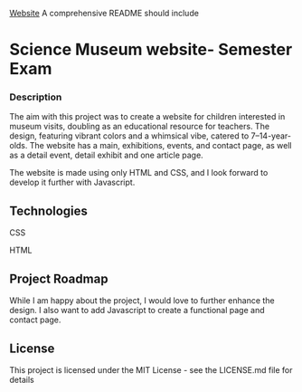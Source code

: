[Website](https://science-museum-se.vercel.app/)
A comprehensive README should include 
# Science Museum website- Semester Exam

### Description
The aim with this project was to create a website for children interested in museum visits, doubling as an educational resource for teachers. The design, featuring vibrant colors and a whimsical vibe, catered to 7–14-year-olds. The website has a main, exhibitions, events, and contact page, as well as a detail event, detail exhibit and one article page.

The website is made using only HTML and CSS, and I look forward to develop it further with Javascript.

## Technologies
CSS

HTML

## Project Roadmap
While I am happy about the project, I would love to further enhance the design. I also want to add Javascript to create a functional page and contact page.

## License 
This project is licensed under the MIT License - see the LICENSE.md file for details
